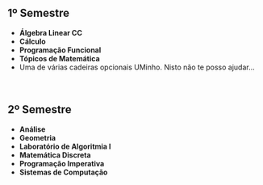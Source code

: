 ## 1º Semestre
* **Álgebra Linear CC**
* **Cálculo**
* **Programação Funcional**
* **Tópicos de Matemática**
* Uma de várias cadeiras opcionais UMinho. Nisto não te posso ajudar...
<br><br><br>
## 2º Semestre
* **Análise**
* **Geometria**
* **Laboratório de Algoritmia I**
* **Matemática Discreta**
* **Programação Imperativa**
* **Sistemas de Computação**
